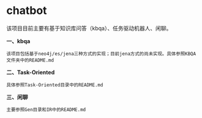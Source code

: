 # chatbot
该项目目前主要有基于知识库问答（kbqa）、任务驱动机器人、闲聊。

**一、kbqa**

    该项目包括基于neo4j/es/jena三种方式的实现；目前jena方式的尚未实现。具体参照KBQA文件夹中的README.md
   
**二、Task-Oriented**

    具体参照Task-Oriented目录中的README.md
    
**三、闲聊**

    主要参照Gen目录和IR中的README.md

  
  
  
  
